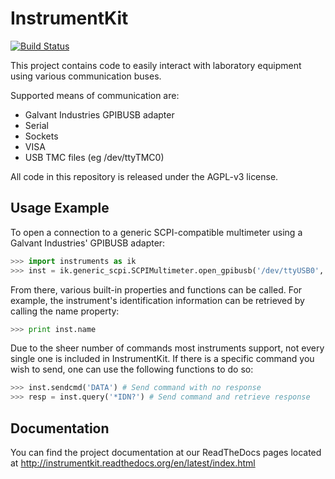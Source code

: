 InstrumentKit
=============

[![Build Status](https://travis-ci.org/Galvant/InstrumentKit.svg?branch=dev)](https://travis-ci.org/Galvant/InstrumentKit)

This project contains code to easily interact with laboratory equipment using
various communication buses.

Supported means of communication are:
- Galvant Industries GPIBUSB adapter
- Serial
- Sockets
- VISA
- USB TMC files (eg /dev/ttyTMC0)

All code in this repository is released under the AGPL-v3 license.


Usage Example
-------------

To open a connection to a generic SCPI-compatible multimeter using a Galvant Industries'
GPIBUSB adapter:

```python
>>> import instruments as ik
>>> inst = ik.generic_scpi.SCPIMultimeter.open_gpibusb('/dev/ttyUSB0', 1)
```

From there, various built-in properties and functions can be called. For example, the
instrument's identification information can be retrieved by calling the name property:

```python
>>> print inst.name
```

Due to the sheer number of commands most instruments support, not every single 
one is included in InstrumentKit. If there is a specific command you wish to 
send, one can use the following functions to do so:

```python
>>> inst.sendcmd('DATA') # Send command with no response
>>> resp = inst.query('*IDN?') # Send command and retrieve response
```

Documentation
-------------

You can find the project documentation at our ReadTheDocs pages located at
http://instrumentkit.readthedocs.org/en/latest/index.html
